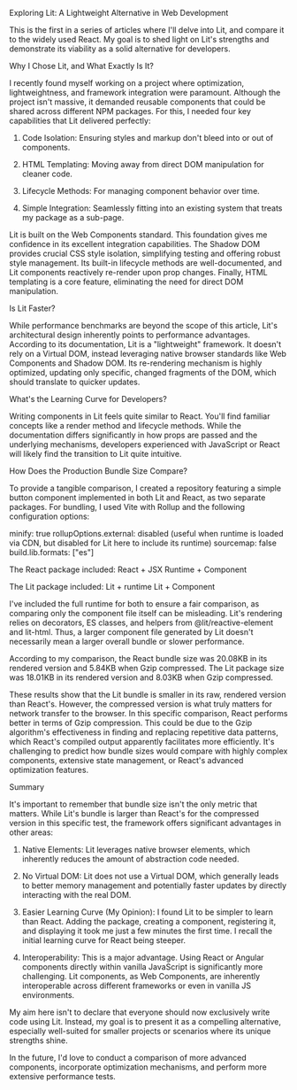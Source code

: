 Exploring Lit: A Lightweight Alternative in Web Development

This is the first in a series of articles where I'll delve into Lit, and compare it to the widely used React. My goal is to shed light on Lit's strengths and demonstrate its viability as a solid alternative for developers.

Why I Chose Lit, and What Exactly Is It?

I recently found myself working on a project where optimization, lightweightness, and framework integration were paramount. Although the project isn't massive, it demanded reusable components that could be shared across different NPM packages. For this, I needed four key capabilities that Lit delivered perfectly:

1. Code Isolation: Ensuring styles and markup don't bleed into or out of components.

2. HTML Templating: Moving away from direct DOM manipulation for cleaner code.

3. Lifecycle Methods: For managing component behavior over time.

4. Simple Integration: Seamlessly fitting into an existing system that treats my package as a sub-page.

Lit is built on the Web Components standard. This foundation gives me confidence in its excellent integration capabilities. The Shadow DOM provides crucial CSS style isolation, simplifying testing and offering robust style management. Its built-in lifecycle methods are well-documented, and Lit components reactively re-render upon prop changes. Finally, HTML templating is a core feature, eliminating the need for direct DOM manipulation.

Is Lit Faster?

While performance benchmarks are beyond the scope of this article, Lit's architectural design inherently points to performance advantages. According to its documentation, Lit is a "lightweight" framework. It doesn't rely on a Virtual DOM, instead leveraging native browser standards like Web Components and Shadow DOM. Its re-rendering mechanism is highly optimized, updating only specific, changed fragments of the DOM, which should translate to quicker updates.

What's the Learning Curve for Developers?

Writing components in Lit feels quite similar to React. You'll find familiar concepts like a render method and lifecycle methods. While the documentation differs significantly in how props are passed and the underlying mechanisms, developers experienced with JavaScript or React will likely find the transition to Lit quite intuitive.

How Does the Production Bundle Size Compare?

To provide a tangible comparison, I created a repository featuring a simple button component implemented in both Lit and React, as two separate packages. For bundling, I used Vite with Rollup and the following configuration options:

minify: true
rollupOptions.external: disabled (useful when runtime is loaded via CDN, but disabled for Lit here to include its runtime)
sourcemap: false
build.lib.formats: ["es"]

The React package included:
React + JSX Runtime + Component

The Lit package included:
Lit + runtime Lit + Component

I've included the full runtime for both to ensure a fair comparison, as comparing only the component file itself can be misleading. Lit's rendering relies on decorators, ES classes, and helpers from @lit/reactive-element and lit-html. Thus, a larger component file generated by Lit doesn't necessarily mean a larger overall bundle or slower performance.

According to my comparison, the React bundle size was 20.08KB in its rendered version and 5.84KB when Gzip compressed.
The Lit package size was 18.01KB in its rendered version and 8.03KB when Gzip compressed.

These results show that the Lit bundle is smaller in its raw, rendered version than React's. However, the compressed version is what truly matters for network transfer to the browser. In this specific comparison, React performs better in terms of Gzip compression. This could be due to the Gzip algorithm's effectiveness in finding and replacing repetitive data patterns, which React's compiled output apparently facilitates more efficiently. It's challenging to predict how bundle sizes would compare with highly complex components, extensive state management, or React's advanced optimization features.

Summary

It's important to remember that bundle size isn't the only metric that matters. While Lit's bundle is larger than React's for the compressed version in this specific test, the framework offers significant advantages in other areas:

1. Native Elements: Lit leverages native browser elements, which inherently reduces the amount of abstraction code needed.

2. No Virtual DOM: Lit does not use a Virtual DOM, which generally leads to better memory management and potentially faster updates by directly interacting with the real DOM.

3. Easier Learning Curve (My Opinion): I found Lit to be simpler to learn than React. Adding the package, creating a component, registering it, and displaying it took me just a few minutes the first time. I recall the initial learning curve for React being steeper.

4. Interoperability: This is a major advantage. Using React or Angular components directly within vanilla JavaScript is significantly more challenging. Lit components, as Web Components, are inherently interoperable across different frameworks or even in vanilla JS environments.

My aim here isn't to declare that everyone should now exclusively write code using Lit. Instead, my goal is to present it as a compelling alternative, especially well-suited for smaller projects or scenarios where its unique strengths shine.

In the future, I'd love to conduct a comparison of more advanced components, incorporate optimization mechanisms, and perform more extensive performance tests.
